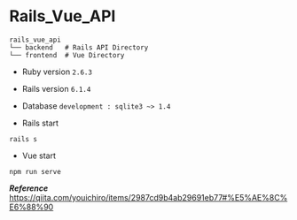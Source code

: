 # Rails_Vue_API


```
rails_vue_api
└── backend   # Rails API Directory
└── frontend  # Vue Directory
```

* Ruby version
```2.6.3```

* Rails version
```6.1.4```

* Database
```development : sqlite3 ~> 1.4```

* Rails start

```
rails s
```

* Vue start

```
npm run serve
```


***Reference***
https://qiita.com/youichiro/items/2987cd9b4ab29691eb77#%E5%AE%8C%E6%88%90
